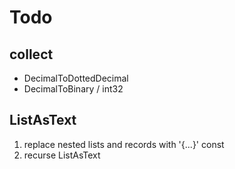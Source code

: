 # Todo

## collect

- DecimalToDottedDecimal
- DecimalToBinary / int32

## ListAsText

1. replace nested lists and records with '{...}' const
2. recurse ListAsText
